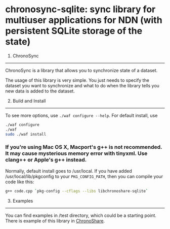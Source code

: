 chronosync-sqlite: sync library for multiuser applications for NDN (with persistent SQLite storage of the state)
================================================================================================================

1. ChronoSync
-------------
ChronoSync is a library that allows you to synchronize state of a dataset.

The usage of this library is very simple. You just needs to specify the dataset you want to synchronize and what to do when the library tells you new data is added to the dataset.

2. Build and Install
--------------------
To see more options, use `./waf configure --help`.
For default install, use
```bash
./waf configure
./waf
sudo ./waf install
```

### If you're using Mac OS X, Macport's g++ is not recommended. It may cause mysterious memory error with tinyxml. Use clang++ or Apple's g++ instead.

Normally, default install goes to /usr/local.
If you have added /usr/local/lib/pkgconfig to your `PKG_CONFIG_PATH`, then you can compile your code like this:
```bash
g++ code.cpp `pkg-config --cflags --libs libchronoshare-sqlite`
```

3. Examples
-----------
You can find examples in /test directory, which could be a starting point.
There is example of this library in [ChronoShare](https://github.com/named-data/ChronoShare).


